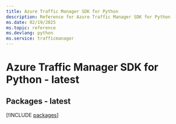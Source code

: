 ```yaml
---
title: Azure Traffic Manager SDK for Python
description: Reference for Azure Traffic Manager SDK for Python
ms.date: 02/19/2025
ms.topic: reference
ms.devlang: python
ms.service: trafficmanager
---
```

# Azure Traffic Manager SDK for Python - latest
## Packages - latest
[!INCLUDE [packages](traffic-manager-index.md)]